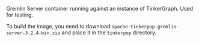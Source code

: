 Gremlin Server container running against an instance of TinkerGraph. Used for testing.

To build the image, you need to download `apache-tinkerpop-gremlin-server-3.2.4-bin.zip` and place
it in the `tinkerpop` directory.
